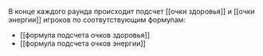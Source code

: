 В конце каждого раунда происходит подсчет [[очки здоровья]] и [[очки энергии]] игроков по соотвутствующим формулам:
- [[формула подсчета очков здоровья]]
- [[формула подсчета очков энергии]]